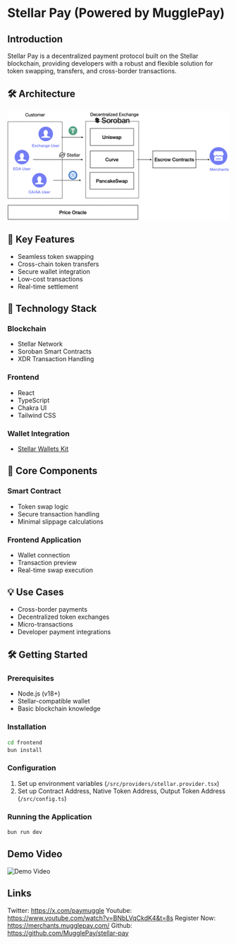 # Stellar Pay (Powered by MugglePay)

## Introduction

Stellar Pay is a decentralized payment protocol built on the Stellar blockchain, providing developers with a robust and flexible solution for token swapping, transfers, and cross-border transactions.

## 🛠️ Architecture

![Architecture](./architecture.png)

## 🌟 Key Features

- Seamless token swapping
- Cross-chain token transfers
- Secure wallet integration
- Low-cost transactions
- Real-time settlement

## 🚀 Technology Stack

### Blockchain

- Stellar Network
- Soroban Smart Contracts
- XDR Transaction Handling

### Frontend

- React
- TypeScript
- Chakra UI
- Tailwind CSS

### Wallet Integration

- [Stellar Wallets Kit](https://github.com/stellar/stellar-wallets-kit)

## 🔧 Core Components

### Smart Contract

- Token swap logic
- Secure transaction handling
- Minimal slippage calculations

### Frontend Application

- Wallet connection
- Transaction preview
- Real-time swap execution

## 💡 Use Cases

- Cross-border payments
- Decentralized token exchanges
- Micro-transactions
- Developer payment integrations

## 🛠 Getting Started

### Prerequisites

- Node.js (v18+)
- Stellar-compatible wallet
- Basic blockchain knowledge

### Installation

```bash
cd frontend
bun install
```

### Configuration

1. Set up environment variables (`/src/providers/stellar.provider.tsx`)
2. Set up Contract Address, Native Token Address, Output Token Address (`/src/config.ts`)

### Running the Application

```bash
bun run dev
```

## Demo Video

![Demo Video](./demo.gif)

## Links

Twitter: https://x.com/paymuggle
Youtube: https://www.youtube.com/watch?v=BNbLVqCkdK4&t=8s
Register Now: https://merchants.mugglepay.com/
Github: https://github.com/MugglePay/stellar-pay
